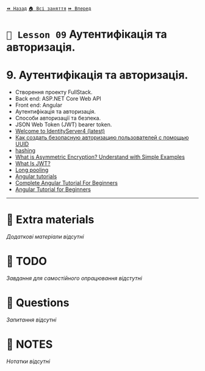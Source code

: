 [`⏪ Назад`](../08/README.md)  [`🏠 Всі заняття`](../../README.md)  [`⏩ Вперед`](../10/README.md)

# `📗 Lesson 09` Аутентифікація та авторизація.  

# 9. Аутентифікація та авторизація. 

- Створення проекту FullStack.  
- Back end: ASP.NET Core Web API  
- Front end: Angular  
- Аутентифікація та авторизація.  
- Способи авторизації та безпека.  
- JSON Web Token (JWT) bearer token.  
- [Welcome to IdentityServer4 (latest)](https://identityserver4.readthedocs.io/en/latest/)  
- [Как создать безопасную авторизацию пользователей с помощью UUID](https://dou.ua/forums/topic/34491/)  
- [hashing](https://www.techtarget.com/searchdatamanagement/definition/hashing)  
- [What is Asymmetric Encryption? Understand with Simple Examples](https://cheapsslsecurity.com/blog/what-is-asymmetric-encryption-understand-with-simple-examples/)  
- [What Is JWT?](https://www.akana.com/blog/what-is-jwt)  
- [Long pooling](https://medium.com/system-design-blog/long-polling-vs-websockets-vs-server-sent-events-c43ba96df7c1)  
- [Angular tutorials](https://angular.io/tutorial)  
- [Complete Angular Tutorial For Beginners](https://www.tektutorialshub.com/angular-tutorial/)  
- [Angular Tutorial for Beginners](https://ng-girls.gitbook.io/todo-list-tutorial/v/stackblitz/)  

---

# 📘 Extra materials

*Додаткові матеріали відсутні*

# 📘 TODO
*Завдання для самостійного опрацювання відстутні*

# 📘 Questions
*Запитання відсутні*

# 📘 NOTES
*Нотатки відсутні*